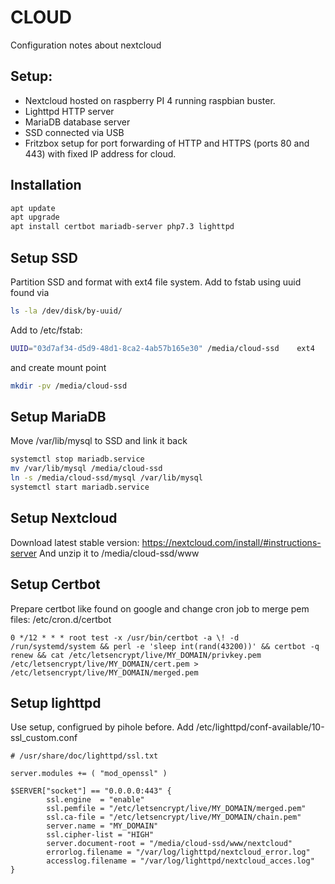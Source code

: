 # CLOUD
Configuration notes about nextcloud

## Setup:
* Nextcloud hosted on raspberry PI 4 running raspbian buster.
* Lighttpd HTTP server
* MariaDB database server
* SSD connected via USB
* Fritzbox setup for port forwarding of HTTP and HTTPS (ports 80 and 443) with fixed IP address for cloud.

## Installation
```bash
apt update
apt upgrade
apt install certbot mariadb-server php7.3 lighttpd
```

## Setup SSD
Partition SSD and format with ext4 file system.
Add to fstab using uuid found via
```bash
ls -la /dev/disk/by-uuid/
```
Add to /etc/fstab:
```bash
UUID="03d7af34-d5d9-48d1-8ca2-4ab57b165e30" /media/cloud-ssd    ext4    defaults,nofail 0 0
```
and create mount point
```bash
mkdir -pv /media/cloud-ssd
```

## Setup MariaDB
Move /var/lib/mysql to SSD and link it back
```bash
systemctl stop mariadb.service
mv /var/lib/mysql /media/cloud-ssd
ln -s /media/cloud-ssd/mysql /var/lib/mysql
systemctl start mariadb.service
```

## Setup Nextcloud
Download latest stable version: https://nextcloud.com/install/#instructions-server
And unzip it to /media/cloud-ssd/www

## Setup Certbot
Prepare certbot like found on google and change cron job to merge pem files:
/etc/cron.d/certbot
```
0 */12 * * * root test -x /usr/bin/certbot -a \! -d /run/systemd/system && perl -e 'sleep int(rand(43200))' && certbot -q renew && cat /etc/letsencrypt/live/MY_DOMAIN/privkey.pem /etc/letsencrypt/live/MY_DOMAIN/cert.pem > /etc/letsencrypt/live/MY_DOMAIN/merged.pem
```
## Setup lighttpd
Use setup, configrued by pihole before.
Add /etc/lighttpd/conf-available/10-ssl_custom.conf
```
# /usr/share/doc/lighttpd/ssl.txt

server.modules += ( "mod_openssl" )

$SERVER["socket"] == "0.0.0.0:443" {
        ssl.engine  = "enable"
        ssl.pemfile = "/etc/letsencrypt/live/MY_DOMAIN/merged.pem"
        ssl.ca-file = "/etc/letsencrypt/live/MY_DOMAIN/chain.pem"
        server.name = "MY_DOMAIN"
        ssl.cipher-list = "HIGH"
        server.document-root = "/media/cloud-ssd/www/nextcloud"
        errorlog.filename = "/var/log/lighttpd/nextcloud_error.log"
        accesslog.filename = "/var/log/lighttpd/nextcloud_acces.log"
}
```